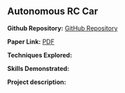 ## Autonomous RC Car

**Github Repository:** [GitHub Repository](https://github.com/drewc747/deep-learning-examples/tree/master/mnist_classifier)

**Paper Link:** [PDF](https://github.com/drewc747/drewc747.github.io/blob/master/pdf/Localizations_and_Classification_of_Lesions_in_Breast_Tomosynthesis_Scans_Using_3D_CNNs.pdf)

**Techniques Explored:** 

**Skills Demonstrated:** 

**Project description:** 

